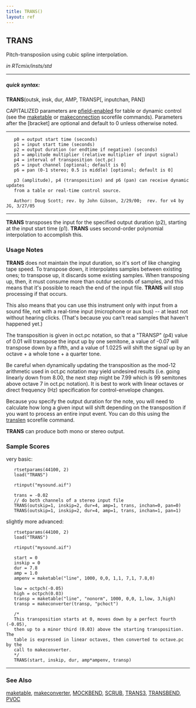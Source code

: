 ```yaml
---
title: TRANS()
layout: ref
---
```


## TRANS

Pitch-transposiion using cubic spline interpolation.

*in RTcmix/insts/std*  
  

-----

##### quick syntax:

**TRANS**(outsk, insk, dur, AMP, TRANSP\[, inputchan, PAN\])

CAPITALIZED parameters are [pfield-enabled](pfield-enabled.html) for
table or dynamic control (see the
[maketable](../scorefile/maketable-2.html) or
[makeconnection](../scorefile/makeconnection-2.html) scorefile
commands). Parameters after the \[bracket\] are optional and default to
0 unless otherwise noted.

-----

  

``` 
   p0 = output start time (seconds)
   p1 = input start time (seconds)
   p2 = output duration (or endtime if negative) (seconds)
   p3 = amplitude multiplier (relative multiplier of input signal)
   p4 = interval of transposition (oct.pc)
   p5 = input channel [optional; default is 0]
   p6 = pan (0-1 stereo; 0.5 is middle) [optional; default is 0]

   p3 (amplitude), p4 (transposition) and p6 (pan) can receive dynamic updates
   from a table or real-time control source.

   Author: Doug Scott; rev. by John Gibson, 2/29/00;  rev. for v4 by JG, 3/27/05
```

  

-----

  
**TRANS** transposes the input for the specified output duration (p2),
starting at the input start time (p1). **TRANS** uses second-order
polynomial interpolation to accomplish this.
<span id="usage_notes"></span>

### Usage Notes

**TRANS** does not maintain the input duration, so it's sort of like
changing tape speed. To transpose down, it interpolates samples between
existing ones; to transpose up, it discards some existing samples. When
transposing up, then, it must consume more than outdur seconds of
samples, and this means that it's possible to reach the end of the input
file. **TRANS** will stop processing if that occurs.

This also means that you can use this instrument only with input from a
sound file, not with a real-time input (microphone or aux bus) -- at
least not without hearing clicks. (That's because you can't read samples
that haven't happened yet.)

The transposition is given in oct.pc notation, so that a "TRANSP" (p4)
value of 0.01 will transpose the input up by one semitone, a value of
-0.07 will transpose down by a fifth, and a value of 1.0225 will shift
the signal up by an octave + a whole tone + a quarter tone.

Be careful when dynamically updating the transposition as the mod-12
arithmetic used in oct.pc notation may yield undesired results (i.e.
going linearly down from 8.00, the next step might be 7.99 which is 99
semitones above octave 7 in oct.pc notation). It is best to work with
linear octaves or direct frequency (Hz) specification for
control-envelope changes.

Because you specify the output duration for the note, you will need to
calculate how long a given input will shift depending on the
transposition if you want to process an entire input event. You can do
this using the [translen](../scorefile/translen.html) scorefile command.

**TRANS** can produce both mono or stereo output.

### Sample Scores

very basic:

``` 
   rtsetparams(44100, 2)
   load("TRANS")

   rtinput("mysound.aif")

   trans = -0.02
   // do both channels of a stereo input file
   TRANS(outskip=1, inskip=2, dur=4, amp=1, trans, inchan=0, pan=0)
   TRANS(outskip=1, inskip=2, dur=4, amp=1, trans, inchan=1, pan=1)
```

  
  
slightly more advanced:

``` 
   rtsetparams(44100, 2)
   load("TRANS")
   
   rtinput("mysound.aif")

   start = 0
   inskip = 0
   dur = 7.8
   amp = 1.0
   ampenv = maketable("line", 1000, 0,0, 1,1, 7,1, 7.8,0)

   low = octpch(-0.05)
   high = octpch(0.03)
   transp = maketable("line", "nonorm", 1000, 0,0, 1,low, 3,high)
   transp = makeconverter(transp, "pchoct")

   /*
   This transposition starts at 0, moves down by a perfect fourth (-0.05),
   then up to a minor third (0.03) above the starting transposition.  The
   table is expressed in linear octaves, then converted to octave.pc by the
   call to makeconverter.
   */
   TRANS(start, inskip, dur, amp*ampenv, transp)
```

  

-----

### See Also

[maketable](../scorefile/maketable.html),
[makeconverter](../scorefile/makeconverter.html),
[MOCKBEND](MOCKBEND.html), [SCRUB](SCRUB.html), [TRANS3](TRANS3.html),
[TRANSBEND](TRANSBEND.html), [PVOC](PVOC.html)
